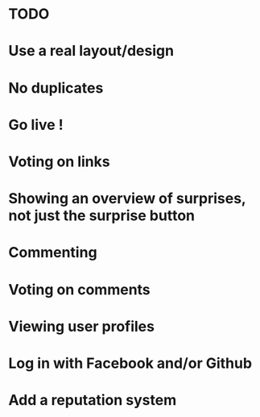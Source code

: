 TODO
====

# Use a real layout/design
# No duplicates

# Go live !
# Voting on links
# Showing an overview of surprises, not just the surprise button
# Commenting
# Voting on comments
# Viewing user profiles
# Log in with Facebook and/or Github
# Add a reputation system
